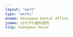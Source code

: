 ```yaml
---
layout: "work"
type: "works"
ename: Hasegawa Dental Office
jname: はせがわ歯科医院
slug: hasegawa_house
---
```

